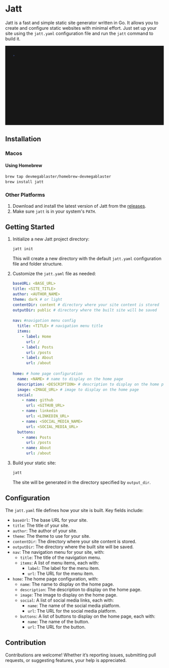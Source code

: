 # Jatt

Jatt is a fast and simple static site generator written in Go. It allows you to create and configure static websites with minimal effort. Just set up your site using the `jatt.yaml` configuration file and run the `jatt` command to build it.

![Jatt in action](jatt.gif)

## Installation

### Macos

#### Using Homebrew

```bash
brew tap devmegablaster/homebrew-devmegablaster
brew install jatt
```

### Other Platforms

1. Download and install the latest version of Jatt from the [releases](https://github.com/devmegablaster/jatt/releases).
2. Make sure `jatt` is in your system's `PATH`.

## Getting Started

1. Initialize a new Jatt project directory:

   ```bash
   jatt init
   ```

   This will create a new directory with the default `jatt.yaml` configuration file and folder structure.

2. Customize the `jatt.yaml` file as needed:

   ```yaml
   baseURL: <BASE_URL>
   title: <SITE_TITLE>
   author: <AUTHOR_NAME>
   theme: dark # or light
   contentDir: content # directory where your site content is stored
   outputDir: public # directory where the built site will be saved

   nav: #navigation menu config
     title: <TITLE> # navigation menu title
     items:
       - label: Home
         url: /
       - label: Posts
         url: /posts
       - label: About
         url: /about

   home: # home page configuration
     name: <NAME> # name to display on the home page
     description: <DESCRIPTION> # description to display on the home page
     image: <IMAGE_URL> # image to display on the home page
     social:
       - name: github
         url: <GITHUB_URL>
       - name: linkedin
         url: <LINKEDIN_URL>
       - name: <SOCIAL_MEDIA_NAME>
         url: <SOCIAL_MEDIA_URL>
     buttons:
       - name: Posts
         url: /posts
       - name: About
         url: /about
   ```

3. Build your static site:

   ```bash
   jatt
   ```

   The site will be generated in the directory specified by `output_dir`.

## Configuration

The `jatt.yaml` file defines how your site is built. Key fields include:

- `baseUrl`: The base URL for your site.
- `title`: The title of your site.
- `author`: The author of your site.
- `theme`: The theme to use for your site.
- `contentDir`: The directory where your site content is stored.
- `outputDir`: The directory where the built site will be saved.
- `nav`: The navigation menu for your site, with:
  - `title`: The title of the navigation menu.
  - `items`: A list of menu items, each with:
    - `label`: The label for the menu item.
    - `url`: The URL for the menu item.
- `home`: The home page configuration, with:
  - `name`: The name to display on the home page.
  - `description`: The description to display on the home page.
  - `image`: The image to display on the home page.
  - `social`: A list of social media links, each with:
    - `name`: The name of the social media platform.
    - `url`: The URL for the social media platform.
  - `buttons`: A list of buttons to display on the home page, each with:
    - `name`: The name of the button.
    - `url`: The URL for the button.

## Contribution

Contributions are welcome! Whether it’s reporting issues, submitting pull requests, or suggesting features, your help is appreciated.
